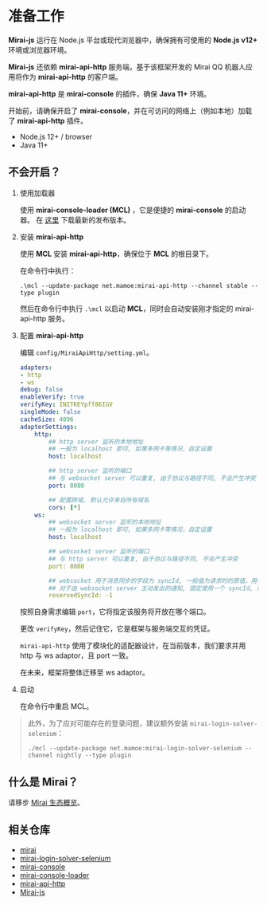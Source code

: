 # 准备工作

**Mirai-js** 运行在 Node.js 平台或现代浏览器中，确保拥有可使用的 **Node.js v12+** 环境或浏览器环境。

**Mirai-js** 还依赖 **mirai-api-http** 服务端，基于该框架开发的 Mirai QQ 机器人应用将作为 **mirai-api-http** 的客户端。

**mirai-api-http** 是 **mirai-console** 的插件，确保 **Java 11+** 环境。

开始前，请确保开启了 **mirai-console**，并在可访问的网络上（例如本地）加载了 **mirai-api-http** 插件。

- Node.js 12+ / browser
- Java 11+

## 不会开启？

1. 使用加载器

   使用 **mirai-console-loader (MCL)** ，它是便捷的 **mirai-console** 的启动器。
   在 [这里](https://github.com/iTXTech/mirai-console-loader/releases) 下载最新的发布版本。

2. 安装 **mirai-api-http**

   使用 **MCL** 安装 **mirai-api-http**，确保位于 **MCL** 的根目录下。

   在命令行中执行：

   ```
   .\mcl --update-package net.mamoe:mirai-api-http --channel stable --type plugin
   ```

   然后在命令行中执行 `.\mcl` 以启动 **MCL**，同时会自动安装刚才指定的 mirai-api-http 服务。

3. 配置 **mirai-api-http**

   编辑 `config/MiraiApiHttp/setting.yml`。

    ```yml
    adapters: 
    - http
    - ws
    debug: false
    enableVerify: true
    verifyKey: INITKEYpff86IGV
    singleMode: false
    cacheSize: 4096
    adapterSettings: 
        http:
            ## http server 监听的本地地址
            ## 一般为 localhost 即可, 如果多网卡等情况，自定设置
            host: localhost

            ## http server 监听的端口
            ## 与 websocket server 可以重复, 由于协议与路径不同, 不会产生冲突
            port: 8080

            ## 配置跨域, 默认允许来自所有域名
            cors: [*]
        ws:
            ## websocket server 监听的本地地址
            ## 一般为 localhost 即可, 如果多网卡等情况，自定设置
            host: localhost

            ## websocket server 监听的端口
            ## 与 http server 可以重复, 由于协议与路径不同, 不会产生冲突
            port: 8080

            ## websocket 用于消息同步的字段为 syncId, 一般值为请求时的原值，用于同步一次请求与响应
            ## 对于由 websocket server 主动发出的通知, 固定使用一个 syncId, 默认为 ”-1“
            reservedSyncId: -1

    ```

   按照自身需求编辑 `port`，它将指定该服务将开放在哪个端口。

   更改 `verifyKey`，然后记住它，它是框架与服务端交互的凭证。

   `mirai-api-http` 使用了模块化的适配器设计，在当前版本，我们要求并用 http 与 ws adaptor，且 port 一致。

   在未来，框架将整体迁移至 ws adaptor。

4. 启动

   在命令行中重启 MCL。

>此外，为了应对可能存在的登录问题，建议额外安装 `mirai-login-solver-selenium`：
>
>```
>./mcl --update-package net.mamoe:mirai-login-solver-selenium --channel nightly --type plugin
>```

## 什么是 Mirai？

请移步 [Mirai 生态概览](https://github.com/mamoe/mirai/blob/dev/docs/mirai-ecology.md)。

## 相关仓库

- [mirai](https://github.com/mamoe/mirai)
- [mirai-login-solver-selenium](https://github.com/project-mirai/mirai-login-solver-selenium)
- [mirai-console](https://github.com/mamoe/mirai-console)
- [mirai-console-loader](https://github.com/iTXTech/mirai-console-loader)
- [mirai-api-http](https://github.com/project-mirai/mirai-api-http)
- [Mirai-js](https://github.com/Drincann/Mirai-js)
